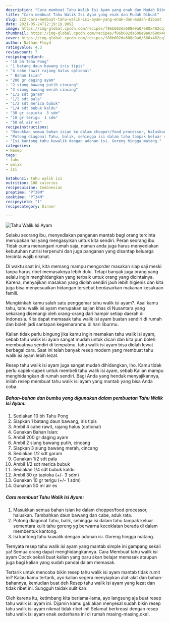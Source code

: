 ```yaml
---
description: "Cara membuat Tahu Walik Isi Ayam yang enak dan Mudah Dibuat"
title: "Cara membuat Tahu Walik Isi Ayam yang enak dan Mudah Dibuat"
slug: 222-cara-membuat-tahu-walik-isi-ayam-yang-enak-dan-mudah-dibuat
date: 2021-05-24T12:19:19.909Z
image: https://img-global.cpcdn.com/recipes/f86b602da608e9a0/680x482cq70/tahu-walik-isi-ayam-foto-resep-utama.jpg
thumbnail: https://img-global.cpcdn.com/recipes/f86b602da608e9a0/680x482cq70/tahu-walik-isi-ayam-foto-resep-utama.jpg
cover: https://img-global.cpcdn.com/recipes/f86b602da608e9a0/680x482cq70/tahu-walik-isi-ayam-foto-resep-utama.jpg
author: Nathan Floyd
ratingvalue: 4.3
reviewcount: 7
recipeingredient:
- "10 bh Tahu Pong"
- "1 batang daun bawang iris tipis"
- "4 cabe rawit rajang halus optional"
- " Bahan Isian"
- "200 gr daging ayam"
- "2 siung bawang putih cincang"
- "3 siung bawang merah cincang"
- "1/2 sdt garam"
- "1/2 sdt pala"
- "1/2 sdt merica bubuk"
- "1/4 sdt bubuk kaldu"
- "30 gr tapioka  3 sdm"
- "10 gr terigu  1 sdm"
- "50 ml air es"
recipeinstructions:
- "Masukkan semua bahan isian ke dalam chopper/food processor, haluskan. Tambahkan daun bawang dan cabe, aduk rata."
- "Potong diagonal Tahu, balik, sehingga isi dalam tahu tampak keluar sementara kulit tahu goreng yg berwarna kecoklatan berada di dalam membentuk kantong."
- "Isi kantong tahu kuwalik dengan adonan isi. Goreng hingga matang."
categories:
- Resep
tags:
- tahu
- walik
- isi

katakunci: tahu walik isi 
nutrition: 188 calories
recipecuisine: Indonesian
preptime: "PT30M"
cooktime: "PT34M"
recipeyield: "1"
recipecategory: Dinner

---
```



![Tahu Walik Isi Ayam](https://img-global.cpcdn.com/recipes/f86b602da608e9a0/680x482cq70/tahu-walik-isi-ayam-foto-resep-utama.jpg)

Selaku seorang ibu, menyediakan panganan mantab bagi orang tercinta merupakan hal yang mengasyikan untuk kita sendiri. Peran seorang ibu Tidak cuma menangani rumah saja, namun anda juga harus menyediakan kebutuhan nutrisi terpenuhi dan juga panganan yang disantap keluarga tercinta wajib nikmat.

Di waktu  saat ini, kita memang mampu mengorder masakan siap saji meski tanpa harus ribet memasaknya lebih dulu. Tetapi banyak juga orang yang selalu ingin menghidangkan yang terbaik untuk orang yang dicintainya. Karena, menyajikan masakan yang diolah sendiri jauh lebih higienis dan kita juga bisa menyesuaikan hidangan tersebut berdasarkan makanan kesukaan famili. 



Mungkinkah kamu salah satu penggemar tahu walik isi ayam?. Asal kamu tahu, tahu walik isi ayam merupakan sajian khas di Nusantara yang sekarang disenangi oleh orang-orang dari hampir setiap daerah di Indonesia. Kita dapat memasak tahu walik isi ayam buatan sendiri di rumah dan boleh jadi santapan kegemaranmu di hari liburmu.

Kalian tidak perlu bingung jika kamu ingin memakan tahu walik isi ayam, sebab tahu walik isi ayam sangat mudah untuk dicari dan kita pun boleh membuatnya sendiri di tempatmu. tahu walik isi ayam bisa diolah lewat berbagai cara. Saat ini telah banyak resep modern yang membuat tahu walik isi ayam lebih lezat.

Resep tahu walik isi ayam juga sangat mudah dihidangkan, lho. Kamu tidak perlu capek-capek untuk membeli tahu walik isi ayam, sebab Kalian mampu menghidangkan di rumah sendiri. Bagi Anda yang hendak menyajikannya, inilah resep membuat tahu walik isi ayam yang mantab yang bisa Anda coba.

<!--inarticleads1-->

##### Bahan-bahan dan bumbu yang digunakan dalam pembuatan Tahu Walik Isi Ayam:

1. Sediakan 10 bh Tahu Pong
1. Siapkan 1 batang daun bawang, iris tipis
1. Ambil 4 cabe rawit, rajang halus (optional)
1. Gunakan  Bahan Isian:
1. Ambil 200 gr daging ayam
1. Ambil 2 siung bawang putih, cincang
1. Siapkan 3 siung bawang merah, cincang
1. Sediakan 1/2 sdt garam
1. Gunakan 1/2 sdt pala
1. Ambil 1/2 sdt merica bubuk
1. Sediakan 1/4 sdt bubuk kaldu
1. Ambil 30 gr tapioka (+/- 3 sdm)
1. Gunakan 10 gr terigu (+/- 1 sdm)
1. Gunakan 50 ml air es




<!--inarticleads2-->

##### Cara membuat Tahu Walik Isi Ayam:

1. Masukkan semua bahan isian ke dalam chopper/food processor, haluskan. Tambahkan daun bawang dan cabe, aduk rata.
1. Potong diagonal Tahu, balik, sehingga isi dalam tahu tampak keluar sementara kulit tahu goreng yg berwarna kecoklatan berada di dalam membentuk kantong.
1. Isi kantong tahu kuwalik dengan adonan isi. Goreng hingga matang.




Ternyata resep tahu walik isi ayam yang mantab simple ini gampang sekali ya! Semua orang dapat menghidangkannya. Cara Membuat tahu walik isi ayam Cocok sekali buat kalian yang baru akan belajar memasak ataupun juga bagi kalian yang sudah pandai dalam memasak.

Tertarik untuk mencoba bikin resep tahu walik isi ayam mantab tidak rumit ini? Kalau kamu tertarik, ayo kalian segera menyiapkan alat-alat dan bahan-bahannya, kemudian buat deh Resep tahu walik isi ayam yang lezat dan tidak ribet ini. Sungguh taidak sulit kan. 

Oleh karena itu, ketimbang kita berlama-lama, ayo langsung aja buat resep tahu walik isi ayam ini. Dijamin kamu gak akan menyesal sudah bikin resep tahu walik isi ayam nikmat tidak ribet ini! Selamat berkreasi dengan resep tahu walik isi ayam enak sederhana ini di rumah masing-masing,oke!.

